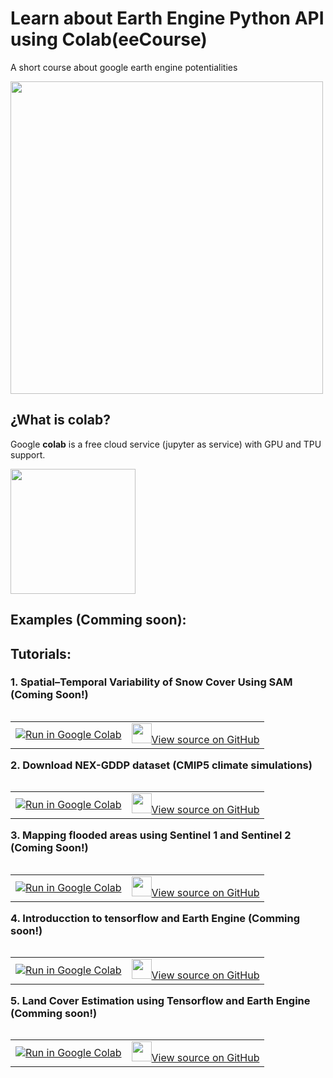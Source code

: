 # Learn about Earth Engine Python API using Colab(eeCourse)
A short course about google earth engine potentialities

<img class="center"  height="500" src="https://earthengine.google.com/static/images/trendy_lights.jpg" >


##  ¿What is colab?

Google **colab** is a free cloud service (jupyter as service) with GPU and TPU support.

<img class="center"  height="200" src="https://colab.research.google.com/img/colab_favicon_256px.png" >

## Examples (Comming soon):

## Tutorials:

### 1. Spatial–Temporal Variability of Snow Cover Using SAM (Coming Soon!)

<table align="left"><td>
  <a target="_blank"  href="https://pa1.narvii.com/6732/b43d60e14ada36642c09c9ecf194886702b7bbaf_hq.gif">
    <img src="https://www.tensorflow.org/images/colab_logo_32px.png" />Run in Google Colab
  </a>
</td><td>
  <a target="_blank"  href="https://pa1.narvii.com/6732/b43d60e14ada36642c09c9ecf194886702b7bbaf_hq.gif">
    <img width=32px src="https://www.tensorflow.org/images/GitHub-Mark-32px.png" />View source on GitHub</a>
</td></table>

### 2. Download NEX-GDDP dataset (CMIP5 climate simulations)

<table align="left"><td>
  <a target="_blank"  href="https://colab.research.google.com/drive/13mrBBmAZSJ9FCeW6i2N_79Ric-VSXgnT">
    <img src="https://www.tensorflow.org/images/colab_logo_32px.png" />Run in Google Colab
  </a>
</td><td>
  <a target="_blank"  href="https://github.com/csaybar/eeCourse/blob/master/example_02.ipynb">
    <img width=32px src="https://www.tensorflow.org/images/GitHub-Mark-32px.png" />View source on GitHub</a>
</td></table>


### 3. Mapping flooded areas using Sentinel 1 and Sentinel 2 (Coming Soon!)

<table align="left"><td>
  <a target="_blank"  href="https://pa1.narvii.com/6732/b43d60e14ada36642c09c9ecf194886702b7bbaf_hq.gif">
    <img src="https://www.tensorflow.org/images/colab_logo_32px.png" />Run in Google Colab
  </a>
</td><td>
  <a target="_blank"  href="https://pa1.narvii.com/6732/b43d60e14ada36642c09c9ecf194886702b7bbaf_hq.gif">
    <img width=32px src="https://www.tensorflow.org/images/GitHub-Mark-32px.png" />View source on GitHub</a>
</td></table>


### 4. Introducction to tensorflow and Earth Engine (Comming soon!)

<table align="left"><td>
  <a target="_blank"  href="https://pa1.narvii.com/6732/b43d60e14ada36642c09c9ecf194886702b7bbaf_hq.gif">
    <img src="https://www.tensorflow.org/images/colab_logo_32px.png" />Run in Google Colab
  </a>
</td><td>
  <a target="_blank"  href="https://pa1.narvii.com/6732/b43d60e14ada36642c09c9ecf194886702b7bbaf_hq.gif">
    <img width=32px src="https://www.tensorflow.org/images/GitHub-Mark-32px.png" />View source on GitHub</a>
</td></table>

### 5. Land Cover Estimation using Tensorflow and Earth Engine (Comming soon!)

<table align="left"><td>
  <a target="_blank"  href="https://pa1.narvii.com/6732/b43d60e14ada36642c09c9ecf194886702b7bbaf_hq.gif">
    <img src="https://www.tensorflow.org/images/colab_logo_32px.png" />Run in Google Colab
  </a>
</td><td>
  <a target="_blank"  href="https://pa1.narvii.com/6732/b43d60e14ada36642c09c9ecf194886702b7bbaf_hq.gif">
    <img width=32px src="https://www.tensorflow.org/images/GitHub-Mark-32px.png" />View source on GitHub</a>
</td></table>
